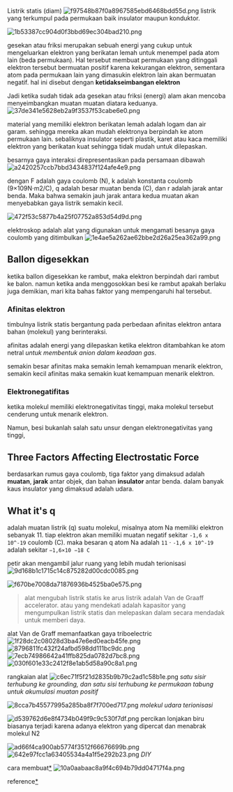 Listrik statis (diam)
![f97548b87f0a8967585ebd6468bdd55d.png](../../../_resources/f97548b87f0a8967585ebd6468bdd55d.png)
listrik yang terkumpul pada permukaan baik insulator maupun konduktor. 

![1b53387cc904d0f3bbd69ec304bad210.png](../../../_resources/1b53387cc904d0f3bbd69ec304bad210.png)

gesekan atau friksi merupakan sebuah energi yang cukup untuk mengeluarkan elektron yang berikatan lemah untuk menempel pada atom lain (beda permukaan). Hal tersebut membuat permukaan yang ditinggali elektron tersebut bermuatan positif karena kekurangan elektron, sementara atom pada permukaan lain yang dimasukin elektron lain akan bermuatan negatif. hal ini disebut dengan **ketidakseimbangan elektron** 

Jadi ketika sudah tidak ada gesekan atau friksi (energi) alam akan mencoba menyeimbangkan muatan muatan diatara keduanya. 
![37de341e5628eb2a9f3537f53cabe6e0.png](../../../_resources/37de341e5628eb2a9f3537f53cabe6e0.png)

material yang memiliki elektron berikatan lemah adalah logam dan air garam. sehingga mereka akan mudah elektronya berpindah ke atom permukaan lain. sebaliknya insulator seperti plastik, karet atau kaca memiliki elektron yang berikatan kuat sehingga tidak mudah untuk dilepaskan. 

besarnya gaya interaksi direpresentasikan pada persamaan dibawah 
![a2420257ccb7bbd3434837f124afe4e9.png](../../../_resources/a2420257ccb7bbd3434837f124afe4e9.png)

dengan F adalah gaya coulomb (N), k adalah konstanta coulomb (9×109N⋅m2/C), q adalah besar muatan benda (C), dan r adalah jarak antar benda. Maka bahwa semakin jauh jarak antara kedua muatan akan menyebabkan gaya listrik semakin kecil.

![472f53c5877b4a25f07752a853d54d9d.png](../../../_resources/472f53c5877b4a25f07752a853d54d9d.png)

elektroskop adalah alat yang digunakan untuk mengamati besanya gaya coulomb yang ditimbulkan
![1e4ae5a262ae62bbe2d26a25ea362a99.png](../../../_resources/1e4ae5a262ae62bbe2d26a25ea362a99.png)

## Ballon digesekkan
ketika ballon digesekkan ke rambut, maka elektron berpindah dari rambut ke balon. namun ketika anda menggosokkan besi ke rambut apakah berlaku juga demikian, mari kita bahas faktor yang mempengaruhi hal tersebut. 

### Afinitas elektron
timbulnya listrik statis bergantung pada perbedaan afinitas elektron antara bahan (molekul) yang berinteraksi.

afinitas adalah energi yang dilepaskan ketika elektron ditambahkan ke atom netral *untuk membentuk anion dalam keadaan gas*.

semakin besar afinitas maka semakin lemah kemampuan menarik elektron, semakin kecil afinitas maka semakin kuat kemampuan menarik elektron. 


### Elektronegatifitas
ketika molekul memiliki elektronegativitas tinggi, maka molekul tersebut cenderung untuk menarik elektron. 

Namun, besi bukanlah salah satu unsur dengan elektronegativitas yang tinggi,

## Three Factors Affecting Electrostatic Force
berdasarkan rumus gaya coulomb, tiga faktor yang dimaksud adalah **muatan**, **jarak** antar objek, dan bahan **insulator** antar benda. dalam banyak kaus insulator yang dimaksud adalah udara. 

## What it's q
adalah muatan listrik (q) suatu molekul, misalnya atom Na memiliki elektron sebanyak 11. tiap elektron akan memiliki muatan negatif sekitar `-1,6 x 10^-19` coulomb (C).  maka besaran q atom Na adalah `11`  $\cdot$ `-1,6 x 10^-19` adalah sekitar `−1,6×10 −18 C`

petir akan mengambil jalur ruang yang lebih mudah terionisasi
![9d168b1c1715c14c875282d00cdc0085.png](../../../_resources/9d168b1c1715c14c875282d00cdc0085.png)

![f670be7008da71876936b4525ba0e575.png](../../../_resources/f670be7008da71876936b4525ba0e575.png)

> alat mengubah listrik statis ke arus listrik adalah Van de Graaff accelerator. atau yang mendekati adalah kapasitor yang mengumpulkan listrik statis dan melepaskan dalam secara mendadak untuk memberi daya. 

alat Van de Graff memanfaatkan gaya triboelectric
![1f28dc2c08028d3ba47e6ed0eacb45fe.png](../../../_resources/1f28dc2c08028d3ba47e6ed0eacb45fe.png)
![8796811fc432f24afbd598dd111bc9dc.png](../../../_resources/8796811fc432f24afbd598dd111bc9dc.png)
![7ecb74986642a41ffb825da0782d7bc8.png](../../../_resources/7ecb74986642a41ffb825da0782d7bc8.png)
![030f601e33c2412f8e1ab5d58a90c8a1.png](../../../_resources/030f601e33c2412f8e1ab5d58a90c8a1.png)

rangkaian alat
![c6ec71f5f21d2835b9b79c2ad1c58b1e.png](../../../_resources/c6ec71f5f21d2835b9b79c2ad1c58b1e.png)
*satu sisir terhubung ke grounding, dan satu sisi terhubung ke permukaan tabung untuk akumulasi muatan positif*

![8cca7b45577995a285ba8f7f700ed717.png](../../../_resources/8cca7b45577995a285ba8f7f700ed717.png)
*molekul udara terionisasi*

![d539762d6e8f4734b049f9c9c530f7df.png](../../../_resources/d539762d6e8f4734b049f9c9c530f7df.png)
percikan lonjakan biru biasanya terjadi karena adanya elektron yang dipercat dan menabrak molekul N2

![ad66f4ca900ab5774f3512f66676699b.png](../../../_resources/ad66f4ca900ab5774f3512f66676699b.png)
![642e97fcc1a63405534a4a1f5e292b23.png](../../../_resources/642e97fcc1a63405534a4a1f5e292b23.png)
*DIY*

cara membuat[*](https://www.youtube.com/shorts/yIht_NY41YE?feature=share)
![10a0aabaac8a9f4c694b79dd04717f4a.png](../../../_resources/10a0aabaac8a9f4c694b79dd04717f4a.png)

reference[*](https://physics.stackexchange.com/questions/707496/is-it-possible-to-convert-static-electricity-into-current-electricity)